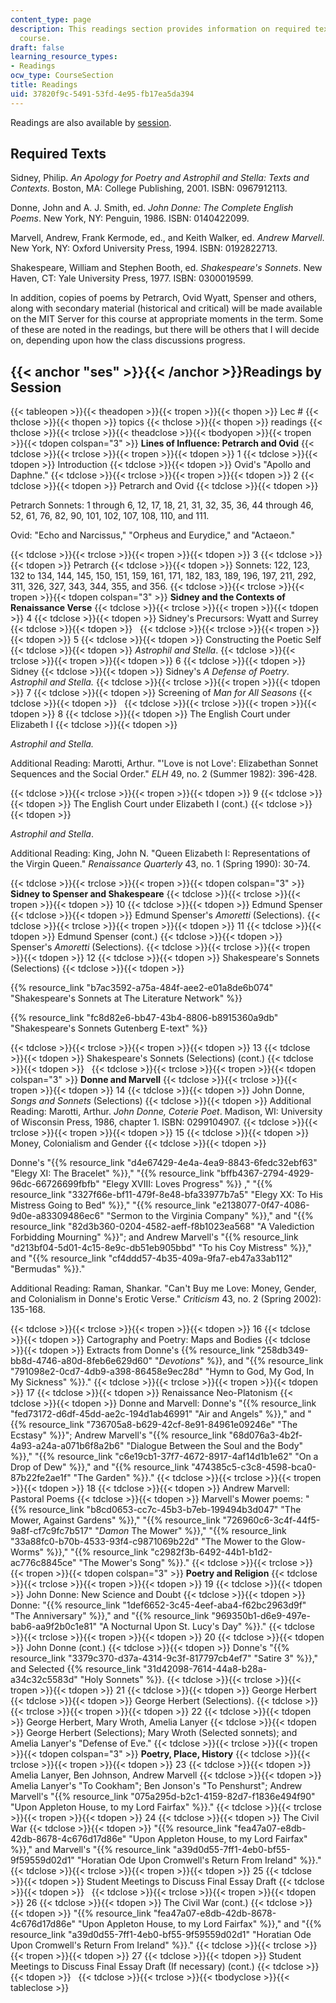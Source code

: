 ```yaml
---
content_type: page
description: This readings section provides information on required texts for the
  course.
draft: false
learning_resource_types:
- Readings
ocw_type: CourseSection
title: Readings
uid: 37820f9c-5491-53fd-4e95-fb17ea5da394
---
```

Readings are also available by [session](#ses).

## Required Texts

Sidney, Philip. *An Apology for Poetry and Astrophil and Stella: Texts and Contexts*. Boston, MA: College Publishing, 2001. ISBN: 0967912113.

Donne, John and A. J. Smith, ed. *John Donne: The Complete English Poems*. New York, NY: Penguin, 1986. ISBN: 0140422099.

Marvell, Andrew, Frank Kermode, ed., and Keith Walker, ed. *Andrew Marvell*. New York, NY: Oxford University Press, 1994. ISBN: 0192822713.

Shakespeare, William and Stephen Booth, ed. *Shakespeare's Sonnets*. New Haven, CT: Yale University Press, 1977. ISBN: 0300019599.

In addition, copies of poems by Petrarch, Ovid Wyatt, Spenser and others, along with secondary material (historical and critical) will be made available on the MIT Server for this course at appropriate moments in the term. Some of these are noted in the readings, but there will be others that I will decide on, depending upon how the class discussions progress.

## {{< anchor "ses" >}}{{< /anchor >}}Readings by Session

{{< tableopen >}}{{< theadopen >}}{{< tropen >}}{{< thopen >}}
Lec #
{{< thclose >}}{{< thopen >}}
topics
{{< thclose >}}{{< thopen >}}
readings
{{< thclose >}}{{< trclose >}}{{< theadclose >}}{{< tbodyopen >}}{{< tropen >}}{{< tdopen colspan="3" >}}
**Lines of Influence: Petrarch and Ovid**
{{< tdclose >}}{{< trclose >}}{{< tropen >}}{{< tdopen >}}
1
{{< tdclose >}}{{< tdopen >}}
Introduction
{{< tdclose >}}{{< tdopen >}}
Ovid's "Apollo and Daphne."
{{< tdclose >}}{{< trclose >}}{{< tropen >}}{{< tdopen >}}
2
{{< tdclose >}}{{< tdopen >}}
Petrarch and Ovid
{{< tdclose >}}{{< tdopen >}}

Petrarch Sonnets: 1 through 6, 12, 17, 18, 21, 31, 32, 35, 36, 44 through 46, 52, 61, 76, 82, 90, 101, 102, 107, 108, 110, and 111.

Ovid: "Echo and Narcissus," "Orpheus and Eurydice," and "Actaeon."

{{< tdclose >}}{{< trclose >}}{{< tropen >}}{{< tdopen >}}
3
{{< tdclose >}}{{< tdopen >}}
Petrarch
{{< tdclose >}}{{< tdopen >}}
Sonnets: 122, 123, 132 to 134, 144, 145, 150, 151, 159, 161, 171, 182, 183, 189, 196, 197, 211, 292, 311, 326, 327, 343, 344, 355, and 356.
{{< tdclose >}}{{< trclose >}}{{< tropen >}}{{< tdopen colspan="3" >}}
**Sidney and the Contexts of Renaissance Verse**
{{< tdclose >}}{{< trclose >}}{{< tropen >}}{{< tdopen >}}
4
{{< tdclose >}}{{< tdopen >}}
Sidney's Precursors: Wyatt and Surrey
{{< tdclose >}}{{< tdopen >}}
 
{{< tdclose >}}{{< trclose >}}{{< tropen >}}{{< tdopen >}}
5
{{< tdclose >}}{{< tdopen >}}
Constructing the Poetic Self
{{< tdclose >}}{{< tdopen >}}
*Astrophil and Stella*.
{{< tdclose >}}{{< trclose >}}{{< tropen >}}{{< tdopen >}}
6
{{< tdclose >}}{{< tdopen >}}
Sidney
{{< tdclose >}}{{< tdopen >}}
Sidney's *A Defense of Poetry*. *Astrophil and Stella.*
{{< tdclose >}}{{< trclose >}}{{< tropen >}}{{< tdopen >}}
7
{{< tdclose >}}{{< tdopen >}}
Screening of *Man for All Seasons*
{{< tdclose >}}{{< tdopen >}}
 
{{< tdclose >}}{{< trclose >}}{{< tropen >}}{{< tdopen >}}
8
{{< tdclose >}}{{< tdopen >}}
The English Court under Elizabeth I
{{< tdclose >}}{{< tdopen >}}

*Astrophil and Stella.*

Additional Reading: Marotti, Arthur. "'Love is not Love': Elizabethan Sonnet Sequences and the Social Order." *ELH* 49, no. 2 (Summer 1982): 396-428.

{{< tdclose >}}{{< trclose >}}{{< tropen >}}{{< tdopen >}}
9
{{< tdclose >}}{{< tdopen >}}
The English Court under Elizabeth I (cont.)
{{< tdclose >}}{{< tdopen >}}

*Astrophil and Stella*.

Additional Reading: King, John N. "Queen Elizabeth I: Representations of the Virgin Queen." *Renaissance Quarterly* 43, no. 1 (Spring 1990): 30-74.

{{< tdclose >}}{{< trclose >}}{{< tropen >}}{{< tdopen colspan="3" >}}
**Sidney to Spenser and Shakespeare**
{{< tdclose >}}{{< trclose >}}{{< tropen >}}{{< tdopen >}}
10
{{< tdclose >}}{{< tdopen >}}
Edmund Spenser
{{< tdclose >}}{{< tdopen >}}
Edmund Spenser's *Amoretti* (Selections).
{{< tdclose >}}{{< trclose >}}{{< tropen >}}{{< tdopen >}}
11
{{< tdclose >}}{{< tdopen >}}
Edmund Spenser (cont.)
{{< tdclose >}}{{< tdopen >}}
Spenser's *Amoretti* (Selections).
{{< tdclose >}}{{< trclose >}}{{< tropen >}}{{< tdopen >}}
12
{{< tdclose >}}{{< tdopen >}}
Shakespeare's Sonnets (Selections)
{{< tdclose >}}{{< tdopen >}}

{{% resource_link "b7ac3592-a75a-484f-aee2-e01a8de6b074" "Shakespeare's Sonnets at The Literature Network" %}}

{{% resource_link "fc8d82e6-bb47-43b4-8806-b8915360a9db" "Shakespeare's Sonnets Gutenberg E-text" %}}

{{< tdclose >}}{{< trclose >}}{{< tropen >}}{{< tdopen >}}
13
{{< tdclose >}}{{< tdopen >}}
Shakespeare's Sonnets (Selections) (cont.)
{{< tdclose >}}{{< tdopen >}}
 
{{< tdclose >}}{{< trclose >}}{{< tropen >}}{{< tdopen colspan="3" >}}
**Donne and Marvell**
{{< tdclose >}}{{< trclose >}}{{< tropen >}}{{< tdopen >}}
14
{{< tdclose >}}{{< tdopen >}}
John Donne, *Songs and Sonnets* (Selections)
{{< tdclose >}}{{< tdopen >}}
Additional Reading: Marotti, Arthur. *John Donne, Coterie Poet*. Madison, WI: University of Wisconsin Press, 1986, chapter 1. ISBN: 0299104907.
{{< tdclose >}}{{< trclose >}}{{< tropen >}}{{< tdopen >}}
15
{{< tdclose >}}{{< tdopen >}}
Money, Colonialism and Gender
{{< tdclose >}}{{< tdopen >}}

Donne's "{{% resource_link "d4e67429-4e4a-4ea9-8843-6fedc32ebf63" "Elegy XI: The Bracelet" %}}," "{{% resource_link "bffb4367-2794-4929-96dc-66726699fbfb" "Elegy XVIII: Loves Progress" %}} ," "{{% resource_link "3327f66e-bf11-479f-8e48-bfa33977b7a5" "Elegy XX: To His Mistress Going to Bed" %}}," "{{% resource_link "e2138077-0f47-4086-9d0e-a83309486ec6" "Sermon to the Virginia Company" %}}," and "{{% resource_link "82d3b360-0204-4582-aeff-f8b1023ea568" "A Valediction Forbidding Mourning" %}}"; and Andrew Marvell's "{{% resource_link "d213bf04-5d01-4c15-8e9c-db51eb905bbd" "To his Coy Mistress" %}}," and "{{% resource_link "cf4ddd57-4b35-409a-9fa7-eb47a33ab112" "Bermudas" %}}."

Additional Reading: Raman, Shankar. "Can't Buy me Love: Money, Gender, and Colonialism in Donne's Erotic Verse." *Criticism* 43, no. 2 (Spring 2002): 135-168.

{{< tdclose >}}{{< trclose >}}{{< tropen >}}{{< tdopen >}}
16
{{< tdclose >}}{{< tdopen >}}
Cartography and Poetry: Maps and Bodies
{{< tdclose >}}{{< tdopen >}}
Extracts from Donne's {{% resource_link "258db349-bb8d-4746-a80d-8feb6e629d60" "*Devotions*" %}}, and "{{% resource_link "791098e2-0cd7-4db9-a398-86458e9ec28d" "Hymn to God, My God, In My Sickness" %}}."
{{< tdclose >}}{{< trclose >}}{{< tropen >}}{{< tdopen >}}
17
{{< tdclose >}}{{< tdopen >}}
Renaissance Neo-Platonism
{{< tdclose >}}{{< tdopen >}}
Donne and Marvell: Donne's "{{% resource_link "fed73172-d6df-45dd-ae2c-194d1ab46991" "Air and Angels" %}}," and "{{% resource_link "736705a8-b629-42cf-8e91-84961e09246e" "The Ecstasy" %}}"; Andrew Marvell's "{{% resource_link "68d076a3-4b2f-4a93-a24a-a071b6f8a2b6" "Dialogue Between the Soul and the Body" %}}," "{{% resource_link "c6e19cb1-37f7-4672-8917-4af14d1b1e62" "On a Drop of Dew" %}}," and "{{% resource_link "474385c5-c3c8-4598-bca0-87b22fe2ae1f" "The Garden" %}}."
{{< tdclose >}}{{< trclose >}}{{< tropen >}}{{< tdopen >}}
18
{{< tdclose >}}{{< tdopen >}}
Andrew Marvell: Pastoral Poems
{{< tdclose >}}{{< tdopen >}}
Marvell's Mower poems: "{{% resource_link "b8cd0653-cc7c-45b3-b7eb-199494b3d047" "The Mower, Against Gardens" %}}," "{{% resource_link "726960c6-3c4f-44f5-9a8f-cf7c9fc7b517" "*Damon* The Mower" %}}," "{{% resource_link "33a88fc0-b70b-4533-93f4-c9871069b22d" "The Mower to the Glow-Worms" %}}," "{{% resource_link "c2982f3b-6492-44b1-b1d2-ac776c8845ce" "The Mower's Song" %}}."
{{< tdclose >}}{{< trclose >}}{{< tropen >}}{{< tdopen colspan="3" >}}
**Poetry and Religion**
{{< tdclose >}}{{< trclose >}}{{< tropen >}}{{< tdopen >}}
19
{{< tdclose >}}{{< tdopen >}}
John Donne: New Science and Doubt
{{< tdclose >}}{{< tdopen >}}
Donne: "{{% resource_link "1def6652-3c45-4eef-aba4-f62bc2963d9f" "The Anniversary" %}}," and "{{% resource_link "969350b1-d6e9-497e-bab6-aa9f2b0c1e81" "A Nocturnal Upon St. Lucy's Day" %}}."
{{< tdclose >}}{{< trclose >}}{{< tropen >}}{{< tdopen >}}
20
{{< tdclose >}}{{< tdopen >}}
John Donne (cont.)
{{< tdclose >}}{{< tdopen >}}
Donne's "{{% resource_link "3379c370-d37a-4314-9c3f-817797cb4ef7" "Satire 3" %}}," and Selected {{% resource_link "31d42098-7614-44a8-b28a-a34c32c5583d" "Holy Sonnets" %}}.
{{< tdclose >}}{{< trclose >}}{{< tropen >}}{{< tdopen >}}
21
{{< tdclose >}}{{< tdopen >}}
George Herbert
{{< tdclose >}}{{< tdopen >}}
George Herbert (Selections).
{{< tdclose >}}{{< trclose >}}{{< tropen >}}{{< tdopen >}}
22
{{< tdclose >}}{{< tdopen >}}
George Herbert, Mary Wroth, Amelia Lanyer
{{< tdclose >}}{{< tdopen >}}
George Herbert (Selections); Mary Wroth (Selected sonnets); and Amelia Lanyer's "Defense of Eve."
{{< tdclose >}}{{< trclose >}}{{< tropen >}}{{< tdopen colspan="3" >}}
**Poetry, Place, History**
{{< tdclose >}}{{< trclose >}}{{< tropen >}}{{< tdopen >}}
23
{{< tdclose >}}{{< tdopen >}}
Amelia Lanyer, Ben Johnson, Andrew Marvell
{{< tdclose >}}{{< tdopen >}}
Amelia Lanyer's "To Cookham"; Ben Jonson's "To Penshurst"; Andrew Marvell's "{{% resource_link "075a295d-b2c1-4159-82d7-f1836e494f90" "Upon Appleton House, to my Lord Fairfax" %}}."
{{< tdclose >}}{{< trclose >}}{{< tropen >}}{{< tdopen >}}
24
{{< tdclose >}}{{< tdopen >}}
The Civil War
{{< tdclose >}}{{< tdopen >}}
"{{% resource_link "fea47a07-e8db-42db-8678-4c676d17d86e" "Upon Appleton House, to my Lord Fairfax" %}}," and Marvell's "{{% resource_link "a39d0d55-7ff1-4eb0-bf55-9f59559d02d1" "Horatian Ode Upon Cromwell's Return From Ireland" %}}."
{{< tdclose >}}{{< trclose >}}{{< tropen >}}{{< tdopen >}}
25
{{< tdclose >}}{{< tdopen >}}
Student Meetings to Discuss Final Essay Draft
{{< tdclose >}}{{< tdopen >}}
 
{{< tdclose >}}{{< trclose >}}{{< tropen >}}{{< tdopen >}}
26
{{< tdclose >}}{{< tdopen >}}
The Civil War (cont.)
{{< tdclose >}}{{< tdopen >}}
"{{% resource_link "fea47a07-e8db-42db-8678-4c676d17d86e" "Upon Appleton House, to my Lord Fairfax" %}}," and "{{% resource_link "a39d0d55-7ff1-4eb0-bf55-9f59559d02d1" "Horatian Ode Upon Cromwell's Return From Ireland" %}}."
{{< tdclose >}}{{< trclose >}}{{< tropen >}}{{< tdopen >}}
27
{{< tdclose >}}{{< tdopen >}}
Student Meetings to Discuss Final Essay Draft (If necessary) (cont.)
{{< tdclose >}}{{< tdopen >}}
 
{{< tdclose >}}{{< trclose >}}{{< tbodyclose >}}{{< tableclose >}}